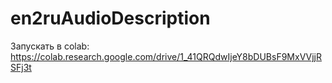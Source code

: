 # en2ruAudioDescription

Запускать в colab: https://colab.research.google.com/drive/1_41QRQdwIjeY8bDUBsF9MxVVjjRSFj3t
